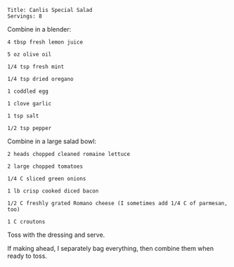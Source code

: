 ~~~ recipe-info
Title: Canlis Special Salad
Servings: 8
~~~

Combine in a blender:

~~~ recipe-ingredients
4 tbsp fresh lemon juice

5 oz olive oil

1/4 tsp fresh mint

1/4 tsp dried oregano

1 coddled egg

1 clove garlic

1 tsp salt

1/2 tsp pepper
~~~

Combine in a large salad bowl:

~~~ recipe-ingredients
2 heads chopped cleaned romaine lettuce

2 large chopped tomatoes

1/4 C sliced green onions

1 lb crisp cooked diced bacon

1/2 C freshly grated Romano cheese (I sometimes add 1/4 C of parmesan, too)

1 C croutons
~~~

Toss with the dressing and serve.

If making ahead, I separately bag everything, then combine them when ready to toss.
